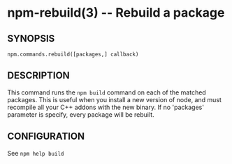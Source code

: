 npm-rebuild(3) -- Rebuild a package
===================================


















<extoc></extoc>

## SYNOPSIS

    npm.commands.rebuild([packages,] callback)

## DESCRIPTION

This command runs the `npm build` command on each of the matched packages.  This is useful
when you install a new version of node, and must recompile all your C++ addons with
the new binary. If no 'packages' parameter is specify, every package will be rebuilt.

## CONFIGURATION

See `npm help build`

